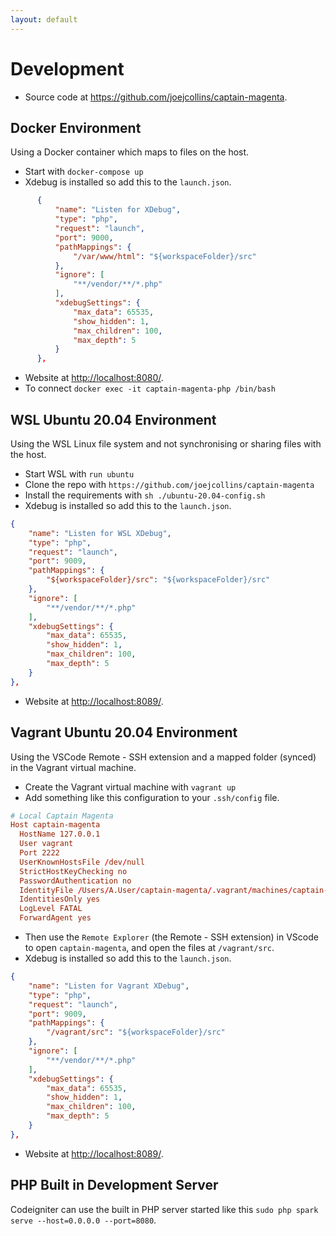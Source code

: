 ```yaml
---
layout: default
---
```

# Development

* Source code at <https://github.com/joejcollins/captain-magenta>.

## Docker Environment

Using a Docker container which maps to files on the host.

* Start with `docker-compose up`
* Xdebug is installed so add this to the `launch.json`.

```json
      {
          "name": "Listen for XDebug",
          "type": "php",
          "request": "launch",
          "port": 9000,
          "pathMappings": {
              "/var/www/html": "${workspaceFolder}/src"
          },
          "ignore": [
              "**/vendor/**/*.php"
          ],
          "xdebugSettings": {
              "max_data": 65535,
              "show_hidden": 1,
              "max_children": 100,
              "max_depth": 5
          }
      },
```

* Website at <http://localhost:8080/>.
* To connect `docker exec -it captain-magenta-php /bin/bash`

## WSL Ubuntu 20.04 Environment

Using the WSL Linux file system and not synchronising or sharing files with the host.

* Start WSL with `run ubuntu`
* Clone the repo with `https://github.com/joejcollins/captain-magenta`
* Install the requirements with `sh ./ubuntu-20.04-config.sh`
* Xdebug is installed so add this to the `launch.json`.

```json
{
    "name": "Listen for WSL XDebug",
    "type": "php",
    "request": "launch",
    "port": 9009,
    "pathMappings": {
        "${workspaceFolder}/src": "${workspaceFolder}/src"
    },
    "ignore": [
        "**/vendor/**/*.php"
    ],
    "xdebugSettings": {
        "max_data": 65535,
        "show_hidden": 1,
        "max_children": 100,
        "max_depth": 5
    }
},
```

* Website at <http://localhost:8089/>.

## Vagrant Ubuntu 20.04 Environment

Using the VSCode Remote - SSH extension and a mapped folder (synced) in the Vagrant virtual machine.

* Create the Vagrant virtual machine with `vagrant up`
* Add something like this configuration to your `.ssh/config` file.

```conf
# Local Captain Magenta
Host captain-magenta
  HostName 127.0.0.1
  User vagrant
  Port 2222
  UserKnownHostsFile /dev/null
  StrictHostKeyChecking no
  PasswordAuthentication no
  IdentityFile /Users/A.User/captain-magenta/.vagrant/machines/captain-magenta/virtualbox/private_key
  IdentitiesOnly yes
  LogLevel FATAL
  ForwardAgent yes
```

* Then use the `Remote Explorer` (the Remote - SSH extension) in VScode to open `captain-magenta`, and open the files at `/vagrant/src`.
* Xdebug is installed so add this to the `launch.json`.

```json
{
    "name": "Listen for Vagrant XDebug",
    "type": "php",
    "request": "launch",
    "port": 9009,
    "pathMappings": {
        "/vagrant/src": "${workspaceFolder}/src"
    },
    "ignore": [
        "**/vendor/**/*.php"
    ],
    "xdebugSettings": {
        "max_data": 65535,
        "show_hidden": 1,
        "max_children": 100,
        "max_depth": 5
    }
},
```

* Website at <http://localhost:8089/>.

## PHP Built in Development Server

Codeigniter can use the built in PHP server started like this `sudo php spark serve --host=0.0.0.0 --port=8080`.
